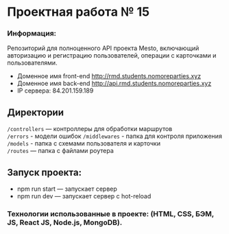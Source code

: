 # Проектная работа № 15  

### Информация:
Репозиторий для полноценного API проекта Mesto, включающий авторизацию и регистрацию пользователей, операции с карточками и пользователями. 

* Доменное имя front-end http://rmd.students.nomoreparties.xyz
* Доменное имя back-end http://api.rmd.students.nomoreparties.xyz
* IP сервера: 84.201.159.189

## Директории
`/controllers` — контроллеры для обработки маршрутов  
`/errors` - модели ошибок
`/middlewares` - папка для контроля приложения
`/models` - папка с схемами пользователя и карточки   
`/routes` — папка с файлами роутера

## Запуск проекта:
* npm run start — запускает сервер   
* npm run dev — запускает сервер с hot-reload

### Технологии использованные в проекте: (HTML, CSS, БЭМ, JS, React JS, Node.js, MongoDB).
